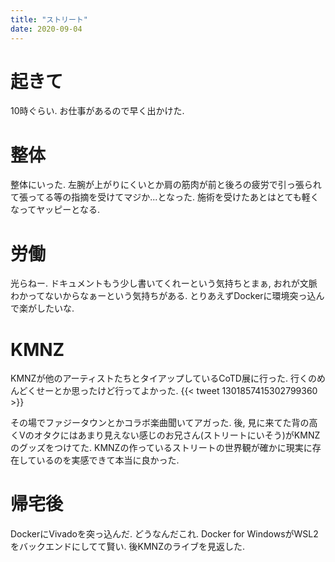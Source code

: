```yaml
---
title: "ストリート"
date: 2020-09-04
---
```


# 起きて
10時ぐらい. お仕事があるので早く出かけた.

# 整体
整体にいった. 左腕が上がりにくいとか肩の筋肉が前と後ろの疲労で引っ張られて張ってる等の指摘を受けてマジか...となった. 施術を受けたあとはとても軽くなってヤッピーとなる.

# 労働
光らねー. ドキュメントもう少し書いてくれーという気持ちとまぁ, おれが文脈わかってないからなぁーという気持ちがある. とりあえずDockerに環境突っ込んで楽がしたいな.

# KMNZ
KMNZが他のアーティストたちとタイアップしているCoTD展に行った. 行くのめんどくせーとか思ったけど行ってよかった.
{{< tweet  1301857415302799360 >}}

その場でファジータウンとかコラボ楽曲聞いてアガった. 後, 見に来てた背の高くVのオタクにはあまり見えない感じのお兄さん(ストリートにいそう)がKMNZのグッズをつけてた. KMNZの作っているストリートの世界観が確かに現実に存在しているのを実感できて本当に良かった.

# 帰宅後
DockerにVivadoを突っ込んだ. どうなんだこれ. Docker for WindowsがWSL2をバックエンドにしてて賢い. 後KMNZのライブを見返した.